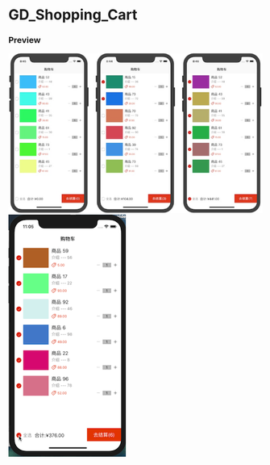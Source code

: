 # GD_Shopping_Cart
### Preview


![shopcart_0](https://github.com/GDMiao/GD_Shopping_Cart/blob/master/Shopping_Cart/Preview/shopcart_0.jpg)
![ShoppingCart-pre_all.gif](https://github.com/GDMiao/GD_Shopping_Cart/blob/master/Shopping_Cart/Preview/ShoppingCart-pre_all.gif)

